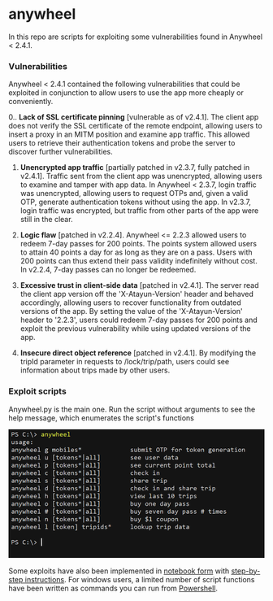 # anywheel

In this repo are scripts for exploiting some vulnerabilities found in Anywheel < 2.4.1. 

### Vulnerabilities
Anywheel < 2.4.1 contained the following vulnerabilities that could be exploited in conjunction to allow users to use the app more cheaply or conveniently.

0.. **Lack of SSL certificate pinning** [vulnerable as of v2.4.1]. The client app does not verify the SSL certificate of the remote endpoint, allowing users to insert a proxy in an MITM position and examine app traffic. This allowed users to retrieve their authentication tokens and probe the server to discover further vulnerabilities.

1. **Unencrypted app traffic** [partially patched in v2.3.7, fully patched in v2.4.1]. Traffic sent from the client app was unencrypted, allowing users to examine and tamper with app data. In Anywheel < 2.3.7, login traffic was unencrypted, allowing users to request OTPs and, given a valid OTP, generate authentication tokens without using the app. In v2.3.7, login traffic was encrypted, but traffic from other parts of the app were still in the clear.

2. **Logic flaw** [patched in v2.2.4]. Anywheel <= 2.2.3 allowed users to redeem 7-day passes for 200 points. The points system allowed users to attain 40 points a day for as long as they are on a pass. Users with 200 points can thus extend their pass validity indefinitely without cost. In v2.2.4, 7-day passes can no longer be redeemed.

3. **Excessive trust in client-side data** [patched in v2.4.1]. The server read the client app version off the 'X-Atayun-Version' header and behaved accordingly, allowing users to recover functionality from outdated versions of the app. By setting the value of the 'X-Atayun-Version' header to '2.2.3', users could redeem 7-day passes for 200 points and exploit the previous vulnerability while using updated versions of the app.

4. **Insecure direct object reference** [patched in v2.4.1]. By modifying the tripId parameter in requests to /lock/trip/path, users could see information about trips made by other users.


### Exploit scripts
Anywheel.py is the main one. Run the script without arguments to see the help message, which enumerates the script's functions

![help message](img/help-msg.png)

Some exploits have also been implemented in [notebook form](anywheel.ipynb) with [step-by-step instructions](ipynb-instructions.pdf). For windows users, a limited number of script functions have been written as commands you can run from [Powershell](powershell.md).
